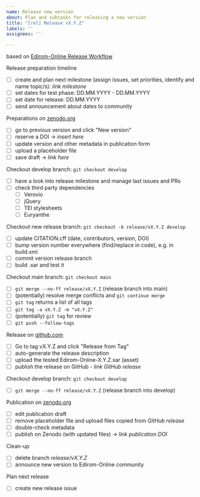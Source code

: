 ```yaml
---
name: Release new version
about: Plan and subtasks for releasing a new version
title: "[rel] Release vX.Y.Z"
labels: ''
assignees: ''

---
```


based on [Edirom-Online Release Workflow](https://github.com/Edirom/Edirom-Online/blob/develop/docs/release-workflow.md)

Release preparation timeline
- [ ] create and plan next milestone (assign issues, set priorities, identify and name topic/s): *link milestone*
- [ ] set dates for test phase: DD.MM.YYYY - DD.MM.YYYY
- [ ] set date for release: DD.MM.YYYY
- [ ] send announcement about dates to community

Preparations on [zenodo.org](https://zenodo.org)
- [ ] go to previous version and click "New version"
- [ ] reserve a DOI -> *insert here*
- [ ] update version and other metadata in publication form
- [ ] upload a placeholder file
- [ ] save draft -> *link here*

Checkout develop branch: `git checkout develop`
- [ ] have a look into release milestone and manage last issues and PRs
- [ ] check third party dependencies
  - [ ] Verovio
  - [ ] jQuery
  - [ ] TEI stylesheets
  - [ ] Euryanthe

Checkout new release branch: `git checkout -b release/vX.Y.Z develop`
- [ ] update CITATION.cff (date, contributors, version, DOI)
- [ ] bump version number everywhere (find/replace in code), e.g. in build.xml
- [ ] commit version release branch
- [ ] build .xar and test it

Checkout main branch: `git checkout main`
- [ ] `git merge --no-ff release/vX.Y.Z` (release branch into main)
- [ ] (potentially) resolve merge conflicts and `git continue merge`
- [ ] `git tag` returns a list of all tags
- [ ] `git tag -a vX.Y.Z -m "vX.Y.Z"`
- [ ] (potentially) `git tag` for review
- [ ] `git push --follow-tags`

Release on [github.com](https://github.com) 
- [ ] Go to tag vX.Y.Z and click "Release from Tag"
- [ ] auto-generate the release description
- [ ] upload the tested Edirom-Online-X.Y.Z.xar (asset)
- [ ] publish the release on GitHub - *link GitHub release*

Checkout develop branch: `git checkout develop`
- [ ] `git merge --no-ff release/vX.Y.Z` (release branch into develop)

Publication on [zenodo.org](https://zenodo.org)
- [ ] edit publication draft
- [ ] remove placeholder file and upload files copied from *GitHub release*
- [ ] double-check metadata
- [ ] publish on Zenodo (with updated files) -> *link publication DOI*

Clean-up
- [ ] delete branch *release/vX.Y.Z*
- [ ] announce new version to Edirom-Online community

Plan next release
- [ ] create new release issue
